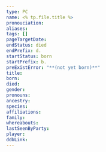```yaml
---
type: PC
name: <% tp.file.title %>
pronouciation: 
aliases: 
tags: []
pageTargetDate: 
endStatus: died
endPrefix: d.
startStatus: born
startPrefix: b.
preExistError: "**(not yet born)**"
title: 
born: 
died: 
gender: 
pronouns: 
ancestry: 
species: 
affiliations: 
family: 
whereabouts: 
lastSeenByParty: 
player: 
ddbLink:
---
```

